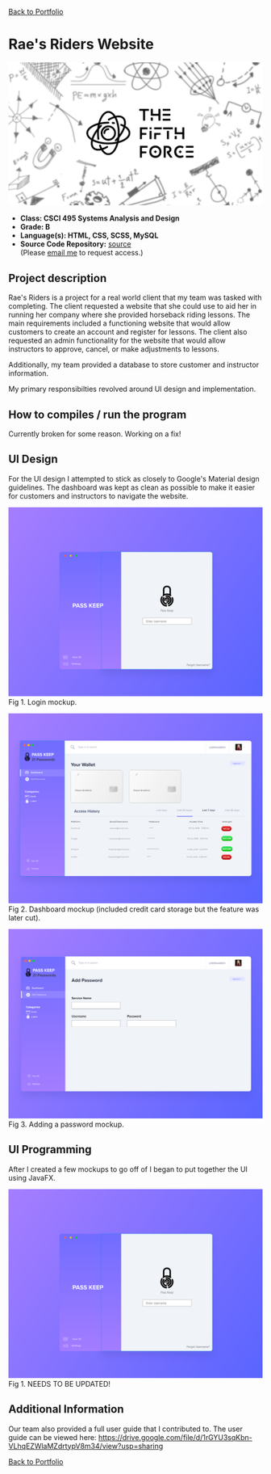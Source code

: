 [Back to Portfolio](./)

Rae's Riders Website
===============
![titleArt](images/TFFLogo.png)
-   **Class: CSCI 495 Systems Analysis and Design** 
-   **Grade: B**
-   **Language(s): HTML, CSS, SCSS, MySQL**
-   **Source Code Repository:** [source](https://github.com/MasonKomo/PassKeep-Password-Manager)  
    (Please [email me](mailto:mason.c.bradford@gmail.com?subject=GitHub%20Access) to request access.)

## Project description

Rae's Riders is a project for a real world client that my team was tasked with completing. The client requested a website that she could use to aid her in running her company where she provided horseback riding lessons. The main requirements included a functioning website that would allow customers to create an account and register for lessons. The client also requested an admin functionality for the website that would allow instructors to approve, cancel, or make adjustments to lessons. 

Additionally, my team provided a database to store customer and instructor information. 

My primary responsibilties revolved around UI design and implementation. 

## How to compiles / run the program

Currently broken for some reason. Working on a fix!

## UI Design

For the UI design I attempted to stick as closely to Google's Material design guidelines. The dashboard was kept as clean as possible to make it easier for customers and instructors to navigate the website. 

![screenshot](images/passkeep_screenshots/login_screenshot.png)
Fig 1. Login mockup. 

![screenshot](images/passkeep_screenshots/dashboard_screenshot.png)
Fig 2. Dashboard mockup (included credit card storage but the feature was later cut).

![screenshot](images/passkeep_screenshots/add_password_screenshot.png)
Fig 3. Adding a password mockup.

## UI Programming
 
After I created a few mockups to go off of I began to put together the UI using JavaFX. 

![screenshot](images/passkeep_screenshots/login_screenshot.png)
Fig 1. NEEDS TO BE UPDATED!



## Additional Information

Our team also provided a full user guide that I contributed to. The user guide can be viewed here: https://drive.google.com/file/d/1rGYU3sqKbn-VLhqEZWlaMZdrtypV8m34/view?usp=sharing


[Back to Portfolio](./)